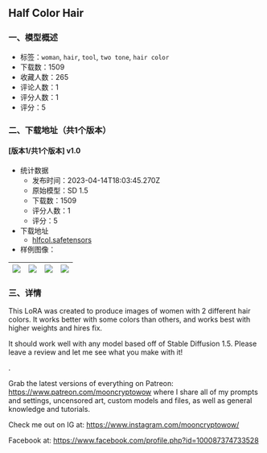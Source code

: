 ## Half Color Hair
### 一、模型概述

- 标签：`woman`, `hair`, `tool`, `two tone`, `hair color`
- 下载数：1509
- 收藏人数：265
- 评论人数：1
- 评分人数：1
- 评分：5

### 二、下载地址（共1个版本）

#### [版本1/共1个版本] v1.0

- 统计数据
  - 发布时间：2023-04-14T18:03:45.270Z
  - 原始模型：SD 1.5
  - 下载数：1509
  - 评分人数：1
  - 评分：5
- 下载地址
  - [hlfcol.safetensors](https://civitai.com/api/download/models/45686)
- 样例图像：

| <img src="https://image.civitai.com/xG1nkqKTMzGDvpLrqFT7WA/c44eb8a6-f785-4e87-494d-882dd0ea7800/width=450/494767.jpeg" /> | <img src="https://image.civitai.com/xG1nkqKTMzGDvpLrqFT7WA/97ff1738-871a-4766-77aa-c18056687300/width=450/494764.jpeg" /> | <img src="https://image.civitai.com/xG1nkqKTMzGDvpLrqFT7WA/4bdd87f5-f7e9-41e5-26e2-0090849d7500/width=450/494762.jpeg" /> | <img src="https://image.civitai.com/xG1nkqKTMzGDvpLrqFT7WA/7f04cd4b-2b12-4881-e8eb-373dcea49b00/width=450/494760.jpeg" /> |
| ---- | ---- | ---- | ---- |


### 三、详情
<p>This LoRA was created to produce images of women with 2 different hair colors. It works better with some colors than others, and works best with higher weights and hires fix.</p><p>It should work well with any model based off of Stable Diffusion 1.5. Please leave a review and let me see what you make with it!</p><p>.</p><p>Grab the latest versions of everything on Patreon: <a target="_blank" rel="ugc" href="https://www.patreon.com/mooncryptowow">https://www.patreon.com/mooncryptowow</a> where I share all of my prompts and settings, uncensored art, custom models and files, as well as general knowledge and tutorials.</p><p>Check me out on IG at: <a target="_blank" rel="ugc" href="https://www.instagram.com/mooncryptowow/">https://www.instagram.com/mooncryptowow/</a></p><p>Facebook at: <a target="_blank" rel="ugc" href="https://www.facebook.com/profile.php?id=100087374733528">https://www.facebook.com/profile.php?id=100087374733528</a></p>